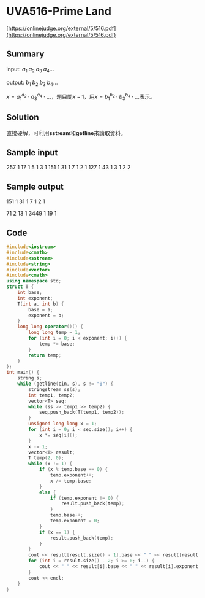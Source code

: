 # UVA516-Prime Land

[https://onlinejudge.org/external/5/516.pdf](https://onlinejudge.org/external/5/516.pdf)

## Summary

input: $a_1\;a_2\;a_3\;a_4\dots$

output: $b_1\;b_2\;b_3\;b_4\dots$

$x=a_1^{a_2}\cdot a_3^{a_4}\cdot\dots$，題目問$x-1$，用$x=b_1^{b_2}\cdot b_3^{b_4}\cdot\dots$表示。

## Solution

直接硬解，可利用**sstream**和**getline**來讀取資料。

## Sample input

257 1 17 1 5 1 3 1
151 1 31 1 7 1 2 1
127 1 43 1 3 1 2 2

## Sample output

﻿151 1 31 1 7 1 2 1

71 2 13 1
3449 1 19 1

## Code

```cpp
#include<iostream>
#include<cmath>
#include<sstream>
#include<string>
#include<vector>
#include<cmath>
using namespace std;
struct T {
	int base;
	int exponent;
	T(int a, int b) {
		base = a;
		exponent = b;
	}
	long long operator()() {
		long long temp = 1;
		for (int i = 0; i < exponent; i++) {
			temp *= base;
		}
		return temp;
	}
};
int main() {
	string s;
	while (getline(cin, s), s != "0") {
		stringstream ss(s);
		int temp1, temp2;
		vector<T> seq;
		while (ss >> temp1 >> temp2) {
			seq.push_back(T(temp1, temp2));
		}
		unsigned long long x = 1;
		for (int i = 0; i < seq.size(); i++) {
			x *= seq[i]();
		}
		x -= 1;
		vector<T> result;
		T temp(2, 0);
		while (x != 1) {
			if (x % temp.base == 0) {
				temp.exponent++;
				x /= temp.base;
			}
			else {
				if (temp.exponent != 0) {
					result.push_back(temp);
				}
				temp.base++;
				temp.exponent = 0;
			}
			if (x == 1) {
				result.push_back(temp);
			}
		}
		cout << result[result.size() - 1].base << " " << result[result.size() - 1].exponent;
		for (int i = result.size() - 2; i >= 0; i--) {
			cout << " " << result[i].base << " " << result[i].exponent;
		}
		cout << endl;
	}
}
```